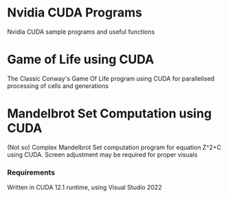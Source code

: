 # Nvidia CUDA Programs
Nvidia CUDA sample programs and useful functions

# Game of Life using CUDA
The Classic Conway's Game Of Life program using CUDA for parallelised processing of cells and generations

# Mandelbrot Set Computation using CUDA
(Not so) Complex Mandelbrot Set computation program for equation Z^2+C using CUDA.
Screen adjustment may be required for proper visuals 

### Requirements
Written in CUDA 12.1 runtime, using Visual Studio 2022
